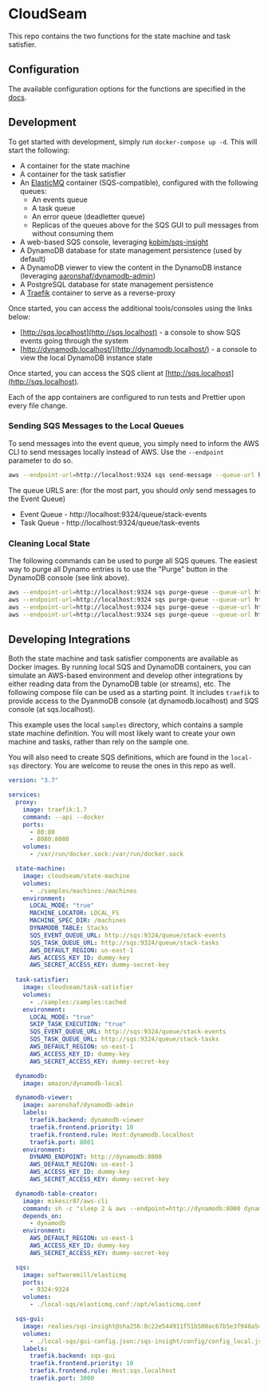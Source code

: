 
# CloudSeam

This repo contains the two functions for the state machine and task satisfier. 


## Configuration

The available configuration options for the functions are specified in the [docs](https://docs.cloudseam.app).


## Development

To get started with development, simply run `docker-compose up -d`. This will start the following:

- A container for the state machine
- A container for the task satisfier
- An [ElasticMQ](https://github.com/adamw/elasticmq) container (SQS-compatible), configured with the following queues:
  - An events queue
  - A task queue
  - An error queue (deadletter queue)
  - Replicas of the queues above for the SQS GUI to pull messages from without consuming them
- A web-based SQS console, leveraging [kobim/sqs-insight](https://github.com/kobim/sqs-insight.git)
- A DynamoDB database for state management persistence (used by default)
- A DynamoDB viewer to view the content in the DynamoDB instance (leveraging [aaronshaf/dynamodb-admin](https://github.com/aaronshaf/dynamodb-admin))
- A PostgreSQL database for state management persistence
- A [Traefik](https://traefik.io) container to serve as a reverse-proxy

Once started, you can access the additional tools/consoles using the links below:

- [http://sqs.localhost](http://sqs.localhost) - a console to show SQS events going through the system
- [http://dynamodb.localhost/](http://dynamodb.localhost/) - a console to view the local DynamoDB instance state

Once started, you can access the SQS client at [http://sqs.localhost](http://sqs.localhost).

Each of the app containers are configured to run tests and Prettier upon every file change.


### Sending SQS Messages to the Local Queues

To send messages into the event queue, you simply need to inform the AWS CLI to send messages locally instead of AWS. Use the `--endpoint` parameter to do so.

```bash
aws --endpoint-url=http://localhost:9324 sqs send-message --queue-url http://localhost:9324/queue/stack-events --message-body '{"stackId":"master","machine":"v1-sample","event":"LAUNCH"}'
```

The queue URLS are: (for the most part, you should _only_ send messages to the Event Queue)

- Event Queue - http://localhost:9324/queue/stack-events
- Task Queue - http://localhost:9324/queue/task-events


### Cleaning Local State

The following commands can be used to purge all SQS queues. The easiest way to purge all Dynamo entries is to use the "Purge" button in the DynamoDB console (see link above).

```bash
aws --endpoint-url=http://localhost:9324 sqs purge-queue --queue-url http://localhost:9324/queue/stack-events
aws --endpoint-url=http://localhost:9324 sqs purge-queue --queue-url http://localhost:9324/queue/stack-tasks
aws --endpoint-url=http://localhost:9324 sqs purge-queue --queue-url http://localhost:9324/queue/events-replica
aws --endpoint-url=http://localhost:9324 sqs purge-queue --queue-url http://localhost:9324/queue/tasks-replica
```

## Developing Integrations

Both the state machine and task satisfier components are available as Docker images. By running local SQS
and DynamoDB containers, you can simulate an AWS-based environment and develop other integrations by either
reading data from the DynamoDB table (or streams), etc. The following compose file can be used as a starting 
point. It includes `traefik` to provide access to the DyanmoDB console (at dynamodb.localhost)
and SQS console (at sqs.localhost).

This example uses the local `samples` directory, which contains a sample state machine definition. You will most 
likely want to create your own machine and tasks, rather than rely on the sample one.

You will also need to create SQS definitions, which are found in the `local-sqs` directory. You are welcome to reuse
the ones in this repo as well.

```yaml
version: "3.7"

services:
  proxy:
    image: traefik:1.7
    command: --api --docker
    ports:
      - 80:80
      - 8080:8080
    volumes:
      - /var/run/docker.sock:/var/run/docker.sock

  state-machine:
    image: cloudseam/state-machine
    volumes:
      - ./samples/machines:/machines
    environment:
      LOCAL_MODE: "true"
      MACHINE_LOCATOR: LOCAL_FS
      MACHINE_SPEC_DIR: /machines
      DYNAMODB_TABLE: Stacks
      SQS_EVENT_QUEUE_URL: http://sqs:9324/queue/stack-events
      SQS_TASK_QUEUE_URL: http://sqs:9324/queue/stack-tasks
      AWS_DEFAULT_REGION: us-east-1
      AWS_ACCESS_KEY_ID: dummy-key
      AWS_SECRET_ACCESS_KEY: dummy-secret-key
  
  task-satisfier:
    image: cloudseam/task-satisfier
    volumes:
      - ./samples:/samples:cached
    environment:
      LOCAL_MODE: "true"
      SKIP_TASK_EXECUTION: "true"
      SQS_EVENT_QUEUE_URL: http://sqs:9324/queue/stack-events
      SQS_TASK_QUEUE_URL: http://sqs:9324/queue/stack-tasks
      AWS_DEFAULT_REGION: us-east-1
      AWS_ACCESS_KEY_ID: dummy-key
      AWS_SECRET_ACCESS_KEY: dummy-secret-key

  dynamodb:
    image: amazon/dynamodb-local

  dynamodb-viewer:
    image: aaronshaf/dynamodb-admin
    labels:
      traefik.backend: dynamodb-viewer
      traefik.frontend.priority: 10
      traefik.frontend.rule: Host:dynamodb.localhost
      traefik.port: 8001
    environment:
      DYNAMO_ENDPOINT: http://dynamodb:8000
      AWS_DEFAULT_REGION: us-east-1
      AWS_ACCESS_KEY_ID: dummy-key
      AWS_SECRET_ACCESS_KEY: dummy-secret-key

  dynamodb-table-creator:
    image: mikesir87/aws-cli
    command: sh -c "sleep 2 & aws --endpoint=http://dynamodb:8000 dynamodb create-table --table-name Stacks --key-schema AttributeName=id,KeyType=HASH --attribute-definitions AttributeName=id,AttributeType=S --provisioned-throughput ReadCapacityUnits=5,WriteCapacityUnits=5"
    depends_on:
      - dynamodb
    environment:
      AWS_DEFAULT_REGION: us-east-1
      AWS_ACCESS_KEY_ID: dummy-key
      AWS_SECRET_ACCESS_KEY: dummy-secret-key

  sqs:
    image: softwaremill/elasticmq
    ports:
      - 9324:9324
    volumes:
      - ./local-sqs/elasticmq.conf:/opt/elasticmq.conf

  sqs-gui:
    image: realies/sqs-insight@sha256:0c22e544911f51b500ac67b5e3f948a54fd88d77fcef317a738209d7542ef084
    volumes:
      - ./local-sqs/gui-config.json:/sqs-insight/config/config_local.json
    labels:
      traefik.backend: sqs-gui
      traefik.frontend.priority: 10
      traefik.frontend.rule: Host:sqs.localhost
      traefik.port: 3000
```

